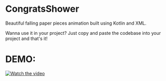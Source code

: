# CongratsShower
Beautiful falling paper pieces animation built using Kotlin and XML.

Wanna use it in your project? Just copy and paste the codebase into your project and that's it!

# DEMO:
[![Watch the video](https://i.stack.imgur.com/ezpUI.gif)](https://youtu.be/vt5fpE0bzSY)
